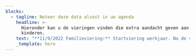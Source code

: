 ```yaml
---
blocks:
  - tagline: Noteer deze data alvast in uw agenda
    headline: >-
      Hieronder kan u de vieringen vinden die extra aandacht geven aan de
      kinderen. 
    text: "**11/9/2022 Familieviering:** Startviering werkjaar. Na de viering: Aperitiefconcert met orgel en dwarsfluit\n\n**2/10/2022: Franciscusfeest**: Feestelijke viering van onze parochie. De viering wordt opgeluisterd door het Franciscuskoor en ensemble. Aansluitend bieden we u graag een receptie aan in de parochiezaal. Tijdens deze viering gedenken we onze overleden pastoor: Marcel Doms\n\n**27/11/2022: Familievierin**g\_met speciale aandacht voor onze vormelingen (Naamopgave)\n\n**24/12/2022 Kerstavond**: Kerstwake om 16 u; Familieviering voor groot en klein\n\n**8/1/2023: Driekoningenviering** met aansluitend een toast op het nieuwe jaar.\n\n**5/2/2023: Familieviering**\_met speciale aandacht voor de eerste communicanten (Naamopgave)\n\n**5/3/2023:** 2de\_zondag van de vasten: Familieviering met kruisoplegging voor onze vormelingen. Viering staat ook in het teken van Broederlijk Delen\n\n**8/4/2023 Paaswake** om 20 u: Familieviering met eerste communiecanten en vormelingen. Viering opgeluisterd door het Franciscuskoor en ensemble.\n\n**23/4/2023 Familieviering**: Brodenviering met speciale aandacht voor onze eerste communiecanten\n\n**14/5/2023 Vormselviering** in de Sint-Franciscusparochie in samenwerking met Sint-Antoniusparochie\n\n**18/5/2023 OHHemelvaart**: Eerste communieviering om 10 u opgeluisterd door het muziekensemble van onze parochie.\n\n**25/6/2023**: Slotviering werkjaar met aansluitend receptie. Viering opgeluisterd door muziekensemble van de parochie.\n\n**15/8/2023 OLV Hemelvaart**:\_Feestelijke viering om 10 u opgeluisterd door het Franciscuskoor\n"
    _template: hero
---
```




